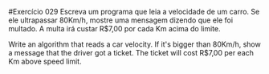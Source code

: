 #Exercício 029
Escreva um programa que leia a velocidade de um carro. Se ele
ultrapassar 80Km/h, mostre uma mensagem dizendo que ele foi multado.
A multa irá custar R$7,00 por cada Km acima do limite.

Write an algorithm that reads a car velocity. If it's bigger than 80Km/h,
show a message that the driver got a ticket. The ticket will cost R$7,00 per each
Km above speed limit.